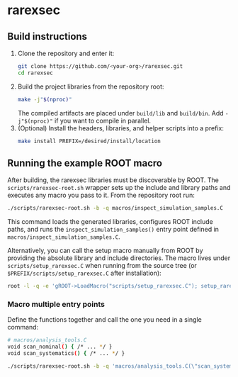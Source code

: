 # rarexsec

## Build instructions

1. Clone the repository and enter it:
   ```bash
   git clone https://github.com/<your-org>/rarexsec.git
   cd rarexsec
   ```
2. Build the project libraries from the repository root:
   ```bash
   make -j"$(nproc)"
   ```
   The compiled artifacts are placed under `build/lib` and `build/bin`.  Add
   `-j"$(nproc)"` if you want to compile in parallel.
3. (Optional) Install the headers, libraries, and helper scripts into a prefix:
   ```bash
   make install PREFIX=/desired/install/location
   ```

## Running the example ROOT macro

After building, the rarexsec libraries must be discoverable by ROOT.  The `scripts/rarexsec-root.sh` wrapper sets up the include and library paths and executes any macro you pass to it.  From the repository root run:

```bash
./scripts/rarexsec-root.sh -b -q macros/inspect_simulation_samples.C
```

This command loads the generated libraries, configures ROOT include paths, and runs the `inspect_simulation_samples()` entry point defined in `macros/inspect_simulation_samples.C`.

Alternatively, you can call the setup macro manually from ROOT by providing the absolute library and include directories.  The
macro lives under `scripts/setup_rarexsec.C` when running from the source tree (or `$PREFIX/scripts/setup_rarexsec.C` after
installation):

```bash
root -l -q -e 'gROOT->LoadMacro("scripts/setup_rarexsec.C"); setup_rarexsec("$PWD/build/lib/librarexsec.so","$PWD/include")' macros/example_macro.C
```

### Macro multiple entry points

Define the functions together and call the one you need in a single command:

```bash
# macros/analysis_tools.C
void scan_nominal() { /* ... */ }
void scan_systematics() { /* ... */ }

./scripts/rarexsec-root.sh -b -q 'macros/analysis_tools.C(\"scan_systematics()\")'
```
